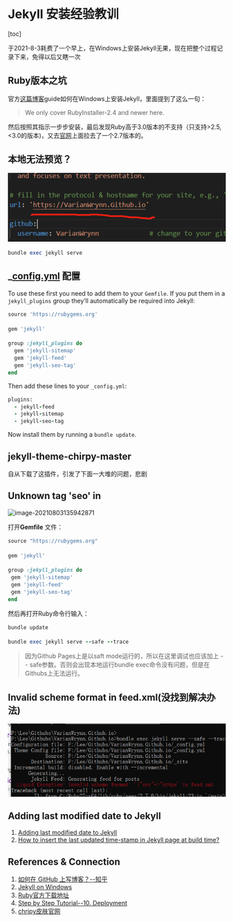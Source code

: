 # Jekyll 安装经验教训



[toc]



于2021-8-3耗费了一个早上，在Windows上安装Jekyll无果，现在把整个过程记录下来，免得以后又瞎一次



## Ruby版本之坑

官方[这篇博客](https://jekyllrb.com/docs/installation/windows/)guide如何在Windows上安装Jekyll，里面提到了这么一句：

> We only cover RubyInstaller-2.4 and newer here.



然后按照其指示一步步安装，最后发现Ruby高于3.0版本的不支持（只支持>2.5,<3.0的版本)，又去[官网](https://rubyinstaller.org/downloads/)上面拉去了一个2.7版本的。



## 本地无法预览？

![image-20210803141320770](./images/image-20210803141320770.png)



```ruby
bundle exec jekyll serve
```



## _[config.yml](https://www.jekyll.com.cn/docs/step-by-step/10-deployment/) 配置

To use these first you need to add them to your `Gemfile`. If you put them in a `jekyll_plugins` group they’ll automatically be required into Jekyll:

```ruby
source 'https://rubygems.org'

gem 'jekyll'

group :jekyll_plugins do
  gem 'jekyll-sitemap'
  gem 'jekyll-feed'
  gem 'jekyll-seo-tag'
end
```

Then add these lines to your `_config.yml`:

```ruby
plugins:
  - jekyll-feed
  - jekyll-sitemap
  - jekyll-seo-tag
```

Now install them by running a `bundle update`.



## jekyll-theme-chirpy-master

自从下载了这插件，引发了下面一大堆的问题，悲剧



##  Unknown tag 'seo' in

![image-20210803135942871](F:\Lee\Githubs\Blogs\Githubs\Jekyll\images\image-20210803135942871.png)



打开**Gemfile** 文件：

```ruby
source "https://rubygems.org"

gem 'jekyll'

group :jekyll_plugins do
 gem 'jekyll-sitemap'
 gem 'jekyll-feed'
 gem 'jekyll-seo-tag'
end
```



然后再打开Ruby命令行输入：

```ruby
bundle update

bundle exec jekyll serve --safe --trace
```



> 因为Github Pages上是以saft mode运行的，所以在这里调试也应该加上 -- safe参数。否则会出现本地运行bundle exec命令没有问题，但是在Githubs上无法运行。



## Invalid scheme format in feed.xml(没找到解决办法)

<img src="./images/image-20210803135732241.png" alt="image-20210803135732241" style="zoom:80%;" />



## Adding last modified date to Jekyll

1. [Adding last modified date to Jekyll](https://tomkadwill.com/adding-last-modified-date-to-jekyll)
2. [How to insert the last updated time-stamp in Jekyll page at build time?](https://stackoverflow.com/questions/36758072/how-to-insert-the-last-updated-time-stamp-in-jekyll-page-at-build-time)

## References & Connection

1. [如何在 GitHub 上写博客？--知乎](https://www.zhihu.com/question/20962496)
2. [Jekyll on Windows](https://jekyllrb.com/docs/installation/windows/)
3. [Ruby官方下载地址](https://rubyinstaller.org/downloads/)
4. [Step by Step Tutorial--10. Deployment](https://www.jekyll.com.cn/docs/step-by-step/10-deployment/)
5. [chripy皮肤官网](https://chirpy.cotes.info/)

